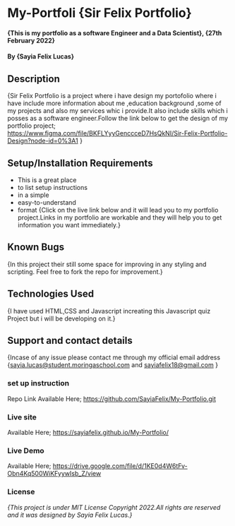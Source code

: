 # My-Portfoli {Sir Felix Portfolio}
#### {This is my portfolio as a software Engineer and a Data Scientist}, {27th February 2022}
#### By **{Sayia Felix Lucas}**
## Description
{Sir Felix Portfolio is a project where i have design my portofolio where i have include more information about me ,education background ,some of my projects and also my services whic i provide.It also include skills which i posses as a software engineer.Follow the link below to get the design of my portfolio project; 
https://www.figma.com/file/BKFLYyyGenccceD7HsQkNI/Sir-Felix-Portfolio-Design?node-id=0%3A1 }

## Setup/Installation Requirements
* This is a great place
* to list setup instructions
* in a simple
* easy-to-understand
* format
{Click on the live link below and it will lead you to my portfolio project.Links in my portfolio are workable and they will help you to get information you want immediately.}

## Known Bugs
{In this project their still some space for improving in any styling and scripting. Feel free to fork the repo for improvement.}

## Technologies Used
{I have used HTML,CSS and Javascript increating this Javascript quiz Project but i will be developing on it.}

## Support and contact details
{Incase of any issue please contact me through my official email address {sayia.lucas@student.moringaschool.com  and sayiafelix18@gmail.com }

### set up instruction 
Repo Link Available Here;
https://github.com/SayiaFelix/My-Portfolio.git


### Live site
Available Here;
https://sayiafelix.github.io/My-Portfolio/



### Live Demo
Available Here; 
https://drive.google.com/file/d/1KE0d4W6tFv-Obn4Kq500WiKFyywIsb_Z/view


### License
*{This project is under MIT License Copyright 2022.All rights are reserved and it was designed by Sayia Felix Lucas.}*

  